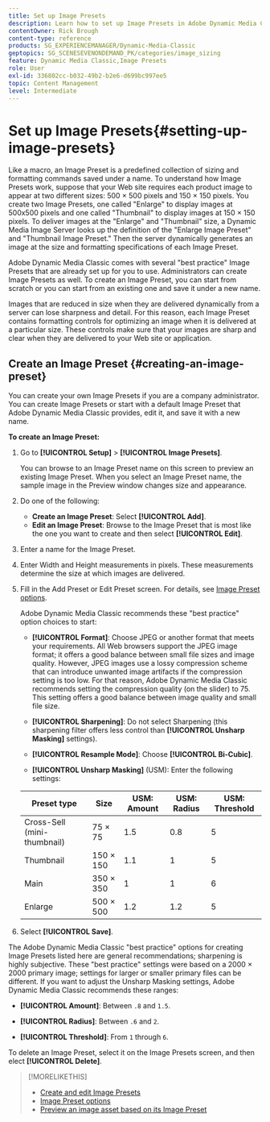```yaml
---
title: Set up Image Presets
description: Learn how to set up Image Presets in Adobe Dynamic Media Classic.
contentOwner: Rick Brough
content-type: reference
products: SG_EXPERIENCEMANAGER/Dynamic-Media-Classic
geptopics: SG_SCENESEVENONDEMAND_PK/categories/image_sizing
feature: Dynamic Media Classic,Image Presets
role: User
exl-id: 336802cc-b032-49b2-b2e6-d699bc997ee5
topic: Content Management
level: Intermediate
---
```

# Set up Image Presets{#setting-up-image-presets}

Like a macro, an Image Preset is a predefined collection of sizing and formatting commands saved under a name. To understand how Image Presets work, suppose that your Web site requires each product image to appear at two different sizes: 500 &times; 500 pixels and 150 &times; 150 pixels. You create two Image Presets, one called "Enlarge" to display images at 500x500 pixels and one called "Thumbnail" to display images at 150 &times; 150 pixels. To deliver images at the "Enlarge" and "Thumbnail" size, a Dynamic Media Image Server looks up the definition of the "Enlarge Image Preset" and "Thumbnail Image Preset." Then the server dynamically generates an image at the size and formatting specifications of each Image Preset.

Adobe Dynamic Media Classic comes with several "best practice" Image Presets that are already set up for you to use. Administrators can create Image Presets as well. To create an Image Preset, you can start from scratch or you can start from an existing one and save it under a new name.

Images that are reduced in size when they are delivered dynamically from a server can lose sharpness and detail. For this reason, each Image Preset contains formatting controls for optimizing an image when it is delivered at a particular size. These controls make sure that your images are sharp and clear when they are delivered to your Web site or application.

## Create an Image Preset {#creating-an-image-preset}

You can create your own Image Presets if you are a company administrator. You can create Image Presets or start with a default Image Preset that Adobe Dynamic Media Classic provides, edit it, and save it with a new name.

**To create an Image Preset:**

1. Go to **[!UICONTROL Setup]** > **[!UICONTROL Image Presets]**.

   You can browse to an Image Preset name on this screen to preview an existing Image Preset. When you select an Image Preset name, the sample image in the Preview window changes size and appearance.

1. Do one of the following:

   * **Create an Image Preset**: Select **[!UICONTROL Add]**.
   * **Edit an Image Preset**: Browse to the Image Preset that is most like the one you want to create and then select **[!UICONTROL Edit]**.

1. Enter a name for the Image Preset.
1. Enter Width and Height measurements in pixels. These measurements determine the size at which images are delivered.
1. Fill in the Add Preset or Edit Preset screen. For details, see [Image Preset options](application-setup.md#image_preset_options).

   Adobe Dynamic Media Classic recommends these "best practice" option choices to start:

   * **[!UICONTROL Format]**: Choose JPEG or another format that meets your requirements. All Web browsers support the JPEG image format; it offers a good balance between small file sizes and image quality. However, JPEG images use a lossy compression scheme that can introduce unwanted image artifacts if the compression setting is too low. For that reason, Adobe Dynamic Media Classic recommends setting the compression quality (on the slider) to 75. This setting offers a good balance between image quality and small file size.

   * **[!UICONTROL Sharpening]**: Do not select Sharpening (this sharpening filter offers less control than **[!UICONTROL Unsharp Masking]** settings).

   * **[!UICONTROL Resample Mode]**: Choose **[!UICONTROL Bi-Cubic]**.

   * **[!UICONTROL Unsharp Masking]** (USM): Enter the following settings:

    | Preset type | Size | USM: Amount | USM: Radius | USM: Threshold |
    | --- | --- | --- | --- | --- |
    | Cross-Sell (mini-thumbnail) | 75 &times; 75| 1.5 | 0.8 | 5 |
    | Thumbnail | 150 &times; 150 | 1.1 | 1 | 5 |
    | Main | 350 &times; 350 | 1 | 1 | 6 |
    | Enlarge | 500 &times; 500 | 1.2 | 1.2 | 5 |

1. Select **[!UICONTROL Save]**.

The Adobe Dynamic Media Classic "best practice" options for creating Image Presets listed here are general recommendations; sharpening is highly subjective. These "best practice" settings were based on a 2000 &times; 2000 primary image; settings for larger or smaller primary files can be different. If you want to adjust the Unsharp Masking settings, Adobe Dynamic Media Classic recommends these ranges:

* **[!UICONTROL Amount]**: Between `.8` and `1.5`.

* **[!UICONTROL Radius]**: Between `.6` and `2`.

* **[!UICONTROL Threshold]**: From `1` through `6`.

To delete an Image Preset, select it on the Image Presets screen, and then elect **[!UICONTROL Delete]**.

>[!MORELIKETHIS]
>
>* [Create and edit Image Presets](application-setup.md#creating_and_editing_image_presets)
>* [Image Preset options](application-setup.md#image_preset_options)
>* [Preview an image asset based on its Image Preset](previewing-asset.md#previewing_an_image_asset_based_on_its_image_preset)
